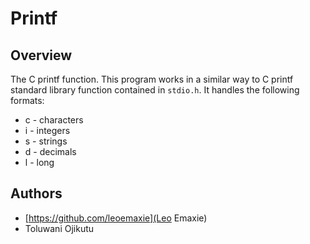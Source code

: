 # Printf

## Overview
The C printf function. This program works in a similar way to C printf standard library function contained in `stdio.h`. It handles the following formats:
* c - characters
* i - integers
* s - strings
* d - decimals
* l - long

## Authors
* [https://github.com/leoemaxie](Leo Emaxie)
* Toluwani Ojikutu
